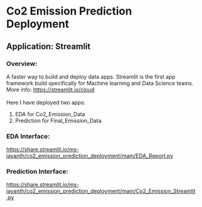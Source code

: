 # Co2 Emission Prediction Deployment

## Application: Streamlit

### Overview:

A faster way to build and deploy data apps. Streamlit is the first app framework build specifically for Machine learning and Data Science teams.<br>
More info: https://streamlit.io/cloud
<br>
<br>
Here I have deployed two apps:
1. EDA for Co2_Emission_Data
2. Prediction for Final_Emission_Data.

### EDA Interface:
https://share.streamlit.io/ms-jayanth/co2_emission_prediction_deployment/main/EDA_Report.py

### Prediction Interface:
https://share.streamlit.io/ms-jayanth/co2_emission_prediction_deployment/main/Co2_Emission_Streamlit.py
